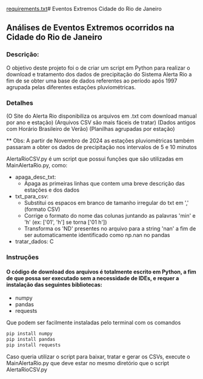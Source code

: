 [requirements.txt](https://github.com/user-attachments/files/18429013/requirements.txt)# Eventos Extremos Cidade do Rio de Janeiro

## Análises de Eventos Extremos ocorridos na Cidade do Rio de Janeiro
### Descrição:

O objetivo deste projeto foi o de criar um script em Python para realizar o download e tratamento dos dados de precipitação do Sistema Alerta Rio a fim de se obter uma base de dados referentes ao período após 1997 agrupada pelas diferentes estações pluviométricas.

### Detalhes

(O Site do Alerta Rio disponibiliza os arquivos em .txt com download manual por ano e estação)
(Arquivos CSV são mais fáceis de tratar)
(Dados antigos com Horário Brasileiro de Verão) 
(Planilhas agrupadas por estação)

** Obs: A partir de Novembro de 2024 as estações pluviométricas também passaram a obter os dados de precipitação nos intervalos de 5 e 10 minutos  

AlertaRioCSV.py é um script que possui funções que são utilizadas em MainAlertaRio.py, como:

- apaga_desc_txt:
   - Apaga as primeiras linhas que contem uma breve descrição das estações e dos dados
- txt_para_csv:
   - Substitui os espacos em branco de tamanho irregular do txt em ',' (formato CSV)
   - Corrige o formato do nome das colunas juntando as palavras 'min' e 'h' (ex: ['01', 'h'] se torna ['01 h']) 
   - Transforma os 'ND' presentes no arquivo para a string 'nan' a fim de ser automaticamente identificado como np.nan no pandas
- tratar_dados: C

### Instruções

#### O código de download dos arquivos é totalmente escrito em Python, a fim de que possa ser executado sem a necessidade de IDEs, e requer a instalação das seguintes bibliotecas:

 - numpy
 - pandas
 - requests

 Que podem ser facilmente instaladas pelo terminal com os comandos

 ```bash
 pip install numpy
 pip install pandas
 pip install requests
 ```


Caso queria utilizar o script para baixar, tratar e gerar os CSVs, execute o MainAlertaRio.py que deve estar no mesmo diretório que o script AlertaRioCSV.py


